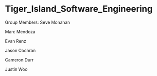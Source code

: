 # Tiger_Island_Software_Engineering

Group Members:
Seve Monahan

Marc Mendoza

Evan Renz

Jason Cochran

Cameron Durr

Justin Woo